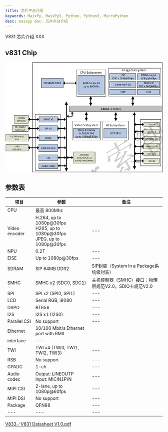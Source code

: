 ```yaml
---
title: 芯片平台介绍
keywords: MaixPy, MaixPy3, Python, Python3, MicroPython
desc: maixpy doc: 芯片平台介绍
---
```


V831 芯片介绍 XXX

## v831 Chip

![V831_struct.png](./asserts/V831_struct.png)

## 参数表

| 项目            | 参数                                                                               | 备注                                  |
| ------------- | -------------------------------------------------------------------------------- | ----------------------------------- |
| CPU           | 最高 800Mhz                                                                        |                                     |
| Video encoder | H.264, up to 1080p@30fps</br>H265, up to 1080p@30fps</br>JPEG, up to 1080p@30fps | ---                                 |
| NPU           | 0.2T                                                                             | ---                                 |
| EISE          | Up to 1080p@30fps                                                                | ---                                 |
| SDRAM         | SIP 64MB DDR2                                                                    | SIP封装（System In a Package系统级封装）     |
| SMHC          | SMHC x2 (SDC0, SDC1)                                                             | 主机控制器（SMHC）接口；物理层规范V2.0，SDIO卡规范V2.0 |
| SPI           | SPI x2 (SPI0, SPI1)                                                              | ---                                 |
| LCD           | Serial RGB, i8080                                                                | ---                                 |
| DSPO          | BT656                                                                            | ---                                 |
| I2S           | I2S x1 (I2S0)                                                                    | ---                                 |
| Parallel CSI  | No support                                                                       | ---                                 |
| Ethernet      | 10/100 Mbit/s Ethernet port with RMII                                            |                                     |
| interface     | ---                                                                              |                                     |
| TWI           | TWI x4 (TWI0, TWI1, TWI2, TWI3)                                                  | ---                                 |
| RSB           | No support                                                                       | ---                                 |
| GPADC         | 1-ch                                                                             | ---                                 |
| Audio codec   | Output: LINEOUTP</br>Input: MICIN1P/N                                            | ---                                 |
| MIPI CSI      | 2-lane, up to 1080p@60fps                                                        | ---                                 |
| MIPI DSI      | No support                                                                       | ---                                 |
| Package       | QFN88                                                                            | ---                                 |
| ---           | ---                                                                              | ---                                 |



[V833／V831 Datasheet V1.0.pdf](https://linux-sunxi.org/images/b/b9/V833%EF%BC%8FV831_Datasheet_V1.0.pdf)


